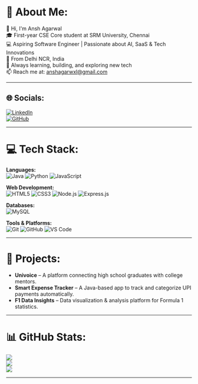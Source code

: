 # 💫 About Me:
👋 Hi, I'm Ansh Agarwal  
🎓 First-year CSE Core student at SRM University, Chennai  
💻 Aspiring Software Engineer | Passionate about AI, SaaS & Tech Innovations  
📍 From Delhi NCR, India  
🚀 Always learning, building, and exploring new tech  
📫 Reach me at: anshagarwxl@gmail.com  

---

## 🌐 Socials:
[![LinkedIn](https://img.shields.io/badge/LinkedIn-%230077B5.svg?logo=linkedin&logoColor=white)](https://linkedin.com/in/anshagarwxl)  
[![GitHub](https://img.shields.io/badge/GitHub-%23121011.svg?logo=github&logoColor=white)](https://github.com/anshagarwxl)

---

# 💻 Tech Stack:
**Languages:**  
![Java](https://img.shields.io/badge/Java-%23ED8B00.svg?logo=java&logoColor=white) ![Python](https://img.shields.io/badge/Python-%233776AB.svg?logo=python&logoColor=white) ![JavaScript](https://img.shields.io/badge/JavaScript-%23F7DF1E.svg?logo=javascript&logoColor=black)  

**Web Development:**  
![HTML5](https://img.shields.io/badge/HTML5-%23E34F26.svg?logo=html5&logoColor=white) ![CSS3](https://img.shields.io/badge/CSS3-%231572B6.svg?logo=css3&logoColor=white) ![Node.js](https://img.shields.io/badge/Node.js-%23339933.svg?logo=node.js&logoColor=white) ![Express.js](https://img.shields.io/badge/Express.js-%23000000.svg?logo=express&logoColor=white)  

**Databases:**  
![MySQL](https://img.shields.io/badge/MySQL-%2300f.svg?logo=mysql&logoColor=white)  

**Tools & Platforms:**  
![Git](https://img.shields.io/badge/Git-%23F05033.svg?logo=git&logoColor=white) ![GitHub](https://img.shields.io/badge/GitHub-%23121011.svg?logo=github&logoColor=white) ![VS Code](https://img.shields.io/badge/VS%20Code-%23007ACC.svg?logo=visual-studio-code&logoColor=white)  

---

# 📂 Projects:
- **Univoice** – A platform connecting high school graduates with college mentors.  
- **Smart Expense Tracker** – A Java-based app to track and categorize UPI payments automatically.  
- **F1 Data Insights** – Data visualization & analysis platform for Formula 1 statistics.

---

# 📊 GitHub Stats:
![](https://github-readme-stats.vercel.app/api?username=anshagarwxl&theme=tokyonight&hide_border=true&include_all_commits=true&count_private=true)  
![](https://github-readme-streak-stats.herokuapp.com/?user=anshagarwxl&theme=tokyonight&hide_border=true)  
![](https://github-readme-stats.vercel.app/api/top-langs/?username=anshagarwxl&theme=tokyonight&hide_border=true&layout=compact)

---

